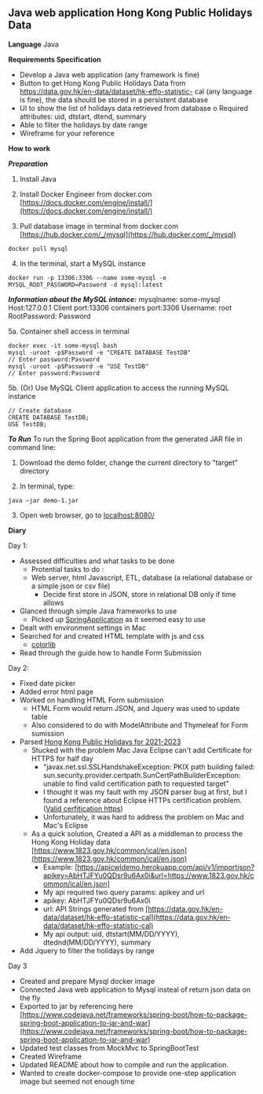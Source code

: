 ## Java web application Hong Kong Public Holidays Data

**Language** Java <br/>

**Requirements Specification**
- Develop a Java web application (any framework is fine)
- Button to get Hong Kong Public Holidays Data from https://data.gov.hk/en-data/dataset/hk-effo-statistic-
cal (any language is fine), the data should be stored in a persistent database
- UI to show the list of holidays data retrieved from database
o Required attributes: uid, dtstart, dtend, summary
- Able to filter the holidays by date range
- Wireframe for your reference


**How to work** <br/>

***Preparation***
1. Install Java

2. Install Docker Engineer from docker.com [https://docs.docker.com/engine/install/](https://docs.docker.com/engine/install/)

3. Pull database image in terminal from docker.com [https://hub.docker.com/_/mysql](https://hub.docker.com/_/mysql)
```
docker pull mysql
```
4. In the terminal, start a MySQL instance
```
docker run -p 13306:3306 --name some-mysql -e MYSQL_ROOT_PASSWORD=Password -d mysql:latest
```
***Information about the MySQL intance:***
mysqlname: some-mysql
Host:127.0.0.1
Client port:13306
containers port:3306
Username: root
RootPassword: Password

5a. Container shell access in terminal
``` 
docker exec -it some-mysql bash
mysql -uroot -p$Password -e "CREATE DATABASE TestDB"
// Enter password:Password
mysql -uroot -p$Password -e "USE TestDB"
// Enter password:Password
```

5b. (Or) Use MySQL Client application to access the running MySQL instance

```
// Create database
CREATE DATABASE TestDB;
USE TestDB;

```

***To Run***
To run the Spring Boot application from the generated JAR file in command line:
1. Download the demo folder, change the current directory to "target" directory

2. In terminal, type:
```
java –jar demo-1.jar
```

3. Open web browser, go to [localhost:8080/](localhost:8080/)

**Diary**

Day 1:
- Assessed difficulties and what tasks to be done<br/>
    - Protential tasks to do :
    - Web server, html Javascript, ETL, database (a relational database or a simple json or csv file)
        - Decide first store in JSON, store in relational DB only if time allows
- Glanced through simple Java frameworks to use<br/>
    - Picked up [SpringApplication](https://spring.io/guides/gs/serving-web-content/) as it seemed easy to use
- Dealt with environment settings in Mac
- Searched for and created HTML template with js and css
    - [colorlib](https://colorlib.com/wp/template/fixed-header-table/)
- Read through the guide how to handle Form Submission 


Day 2:
- Fixed date picker
- Added error html page
- Worked on handling HTML Form submission
    - HTML Form would return JSON, and Jquery was used to update table
    - Also considered to do with ModelAttribute and Thymeleaf for Form sumission
- Parsed [Hong Kong Public Holidays for 2021-2023](https://www.1823.gov.hk/common/ical/en.json)
    - Stucked with the problem Mac Java Eclipse can't add Certificate for HTTPS for half day
        - "javax.net.ssl.SSLHandshakeException: PKIX path building failed: sun.security.provider.certpath.SunCertPathBuilderException: unable to find valid certification path to requested target"
        - I thought it was my fault with my JSON parser bug at first, but I found a reference about Eclipse HTTPs certification problem. ([Valid cerfitication https](https://stackoverflow.com/questions/21076179/pkix-path-building-failed-and-unable-to-find-valid-certification-path-to-requ))
        - Unfortunately, it was hard to address the problem on Mac and Mac's Eclipse
    - As a quick solution, Created a API as a middleman to process the Hong Kong Holiday data [https://www.1823.gov.hk/common/ical/en.json](https://www.1823.gov.hk/common/ical/en.json)
        - Example: [https://apicwldemo.herokuapp.com/api/v1/importjson?apikey=AbHTJFYu0QDsr9u6Ax0i&url=https://www.1823.gov.hk/common/ical/en.json]
        - My api required two query params: apikey and url 
        - apikey: AbHTJFYu0QDsr9u6Ax0i 
        - url:  API Strings generated from [https://data.gov.hk/en-data/dataset/hk-effo-statistic-cal](https://data.gov.hk/en-data/dataset/hk-effo-statistic-cal)
        - My api output: uid, dtstart(MM/DD/YYYY), dtednd(MM/DD/YYYY), summary
- Add Jquery to filter the holidays by range
 

Day 3
- Created and prepare Mysql docker image
- Connected Java web application to Mysql insteal of return json data on the fly
- Exported to jar by referencing here [https://www.codejava.net/frameworks/spring-boot/how-to-package-spring-boot-application-to-jar-and-war](https://www.codejava.net/frameworks/spring-boot/how-to-package-spring-boot-application-to-jar-and-war)
- Updated test classes from MockMvc to SpringBootTest
- Created Wireframe
- Updated README about how to compile and run the application.
- Wanted to create docker-compose to provide one-step application image but seemed not enough time


